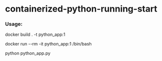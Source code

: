 # containerized-python-running-start
### Usage:
docker build . -t python_app:1

docker run --rm -it python_app:1 /bin/bash

python python_app.py

